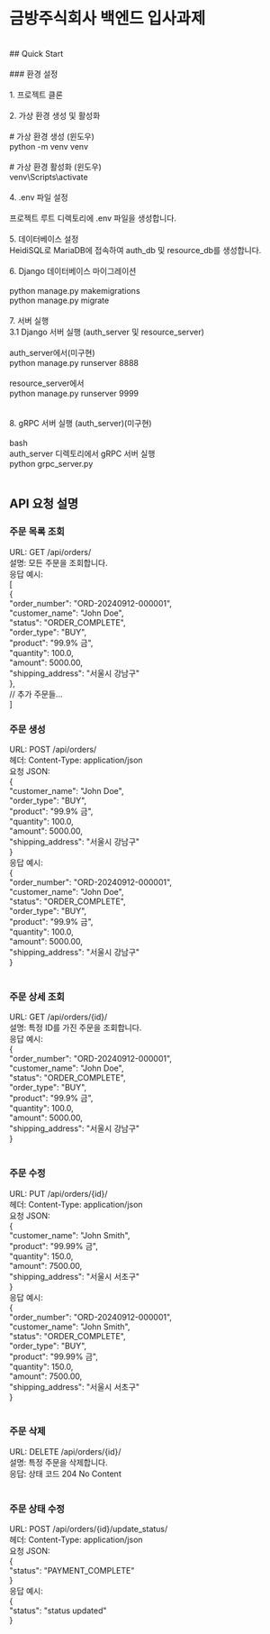 # 금방주식회사 백엔드 입사과제<br/>
<br/>
## Quick Start<br/>
<br/>
### 환경 설정<br/>
<br/>
1. 프로젝트 클론<br/>
<br/>
2. 가상 환경 생성 및 활성화<br/>
<br/>
# 가상 환경 생성 (윈도우)<br/>
python -m venv venv<br/>
<br/>
# 가상 환경 활성화 (윈도우)<br/>
venv\Scripts\activate<br/>
<br/>
4. .env 파일 설정<br/>
<br/>
프로젝트 루트 디렉토리에 .env 파일을 생성합니다.<br/>
<br/>
5. 데이터베이스 설정<br/>
HeidiSQL로 MariaDB에 접속하여 auth_db 및 resource_db를 생성합니다.<br/>
<br/>
6. Django 데이터베이스 마이그레이션<br/>
<br/>
python manage.py makemigrations<br/>
python manage.py migrate<br/>
<br/>
7. 서버 실행<br/>
3.1 Django 서버 실행 (auth_server 및 resource_server)<br/>
<br/>
auth_server에서(미구현)<br/>
python manage.py runserver 8888<br/>
<br/>
resource_server에서<br/>
python manage.py runserver 9999<br/>
<br/>
<br/>
8. gRPC 서버 실행 (auth_server)(미구현)<br/>
<br/>
bash<br/>
auth_server 디렉토리에서 gRPC 서버 실행<br/>
python grpc_server.py<br/>
<br/>

## API 요청 설명<br/>
### 주문 목록 조회<br/>
URL: GET /api/orders/<br/>
설명: 모든 주문을 조회합니다.<br/>
응답 예시:<br/>
[<br/>
  {<br/>
    "order_number": "ORD-20240912-000001",<br/>
    "customer_name": "John Doe",<br/>
    "status": "ORDER_COMPLETE",<br/>
    "order_type": "BUY",<br/>
    "product": "99.9% 금",<br/>
    "quantity": 100.0,<br/>
    "amount": 5000.00,<br/>
    "shipping_address": "서울시 강남구"<br/>
  },<br/>
  // 추가 주문들...<br/>
]<br/>

### 주문 생성<br/>
URL: POST /api/orders/<br/>
헤더: Content-Type: application/json<br/>
요청 JSON:<br/>
{<br/>
  "customer_name": "John Doe",<br/>
  "order_type": "BUY",<br/>
  "product": "99.9% 금",<br/>
  "quantity": 100.0,<br/>
  "amount": 5000.00,<br/>
  "shipping_address": "서울시 강남구"<br/>
}<br/>
응답 예시:<br/>
{<br/>
  "order_number": "ORD-20240912-000001",<br/>
  "customer_name": "John Doe",<br/>
  "status": "ORDER_COMPLETE",<br/>
  "order_type": "BUY",<br/>
  "product": "99.9% 금",<br/>
  "quantity": 100.0,<br/>
  "amount": 5000.00,<br/>
  "shipping_address": "서울시 강남구"<br/>
}<br/>
<br/>
### 주문 상세 조회<br/>
URL: GET /api/orders/{id}/<br/>
설명: 특정 ID를 가진 주문을 조회합니다.<br/>
응답 예시:<br/>
{<br/>
  "order_number": "ORD-20240912-000001",<br/>
  "customer_name": "John Doe",<br/>
  "status": "ORDER_COMPLETE",<br/>
  "order_type": "BUY",<br/>
  "product": "99.9% 금",<br/>
  "quantity": 100.0,<br/>
  "amount": 5000.00,<br/>
  "shipping_address": "서울시 강남구"<br/>
}<br/>
<br/>
### 주문 수정<br/>
URL: PUT /api/orders/{id}/<br/>
헤더: Content-Type: application/json<br/>
요청 JSON:<br/>
{<br/>
  "customer_name": "John Smith",<br/>
  "product": "99.99% 금",<br/>
  "quantity": 150.0,<br/>
  "amount": 7500.00,<br/>
  "shipping_address": "서울시 서초구"<br/>
}<br/>
응답 예시:<br/>
{<br/>
  "order_number": "ORD-20240912-000001",<br/>
  "customer_name": "John Smith",<br/>
  "status": "ORDER_COMPLETE",<br/>
  "order_type": "BUY",<br/>
  "product": "99.99% 금",<br/>
  "quantity": 150.0,<br/>
  "amount": 7500.00,<br/>
  "shipping_address": "서울시 서초구"<br/>
}<br/>
<br/>
### 주문 삭제<br/>
URL: DELETE /api/orders/{id}/<br/>
설명: 특정 주문을 삭제합니다.<br/>
응답: 상태 코드 204 No Content<br/>
<br/>
### 주문 상태 수정<br/>
URL: POST /api/orders/{id}/update_status/<br/>
헤더: Content-Type: application/json<br/>
요청 JSON:<br/>
{<br/>
  "status": "PAYMENT_COMPLETE"<br/>
}<br/>
응답 예시:<br/>
{<br/>
  "status": "status updated"<br/>
}<br/>
<br/>